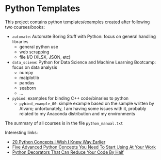 # Python Templates

This project contains python templates/examples created after following two courses/books:

- `automate`: Automate Boring Stuff with Python: focus on general handling libraries
    - general python use
    - web scrapping
    - file I/O (XLSX, JSON, etc)
- `data_sciene`: Python for Data Science and Machine Learning Bootcamp: focus on data analysis
    - numpy
    - matplotlib
    - pandas
    - seaborn
    - ...
- `pybind`: examples for binding C++ code/binaries to python 
	- `pybind_example_00`: simple example based on the sample written by Alvaro; unfortunately, I am having some issues with it, probably related to my Anaconda distribution and my environments


The summary of all courses is in the file `python_manual.txt`

Interesting links:

- [20 Python Concepts I Wish I Knew Way Earlier](https://blog.stackademic.com/20-python-concepts-i-wish-i-knew-way-earlier-40ed5674cd52)
- [Five Advanced Python Concepts You Need To Start Using At Your Work](https://medium.com/python-in-plain-english/five-advanced-python-concepts-you-need-to-start-using-at-your-work-ca4f32f1403c)
- [Python Decorators That Can Reduce Your Code By Half](https://medium.com/@ayush-thakur02/python-decorators-that-can-reduce-your-code-by-half-b19f673bc7d8)
